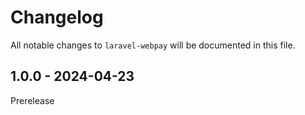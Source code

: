 # Changelog

All notable changes to `laravel-webpay` will be documented in this file.

## 1.0.0 - 2024-04-23

Prerelease

